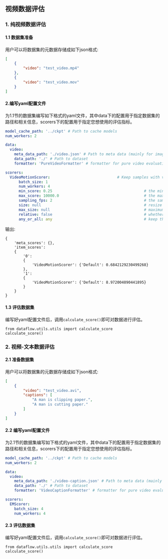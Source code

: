 ## 视频数据评估

### 1. 纯视频数据评估

#### 1.1 数据集准备
用户可以将数据集的元数据存储成如下json格式:
```json
[
    {
        "video": "test_video.mp4"
    },
    {
        "video": "test_video.mov"
    }
]
```


#### 2.编写yaml配置文件

为1.1节的数据集编写如下格式的yaml文件，其中data下的配置用于指定数据集的路径和相关信息，scorers下的配置用于指定您想使用的评估指标。
```yaml
model_cache_path: '../ckpt' # Path to cache models
num_workers: 2

data:
  video:
    meta_data_path: './video.json' # Path to meta data (mainly for image or video data)
    data_path: './' # Path to dataset
    formatter: 'PureVideoFormatter' # formatter for pure video evaluation

scorers:
  VideoMotionScorer:                              # Keep samples with video motion scores within a specific range.
      batch_size: 1
      num_workers: 4
      min_score: 0.25                                         # the minimum motion score to keep samples
      max_score: 10000.0                                      # the maximum motion score to keep samples
      sampling_fps: 2                                         # the samplig rate of frames_per_second to compute optical flow
      size: null                                              # resize frames along the smaller edge before computing optical flow, or a sequence like (h, w)
      max_size: null                                          # maximum allowed for the longer edge of resized frames
      relative: false                                         # whether to normalize the optical flow magnitude to [0, 1], relative to the frame's diagonal length
      any_or_all: any                                         # keep this sample when any/all videos meet the filter condition
```
输出:
```
{
    'meta_scores': {}, 
    'item_scores': 
    {
        '0': 
        {
            'VideoMotionScorer': {'Default': 0.6842129230499268}
        }, 
        '1': 
        {
            'VideoMotionScorer': {'Default': 8.972004890441895}
        }
    }
}
```

#### 1.3 评估数据集
编写好yaml配置文件后，调用```calculate_score()```即可对数据进行评估。

```
from dataflow.utils.utils import calculate_score
calculate_score()
```

### 2. 视频-文本数据评估

#### 2.1 准备数据集

用户可以将数据集的元数据存储成如下json格式:

```json
[
    {
        "video": "test_video.avi",
        "captions": [
            "A man is clipping paper.", 
            "A man is cutting paper."
        ]
    }
]
```

#### 2.2 编写yaml配置文件
为2.1节的数据集编写如下格式的yaml文件，其中data下的配置用于指定数据集的路径和相关信息，scorers下的配置用于指定您想使用的评估指标。

```yaml
model_cache_path: '../ckpt' # Path to cache models
num_workers: 2

data:
  video:
    meta_data_path: './video-caption.json' # Path to meta data (mainly for image or video data)
    data_path: './' # Path to dataset
    formatter: 'VideoCaptionFormatter' # formatter for pure video evaluation

scorers:
  EMScorer:
    batch_size: 4
    num_workers: 4

```

#### 2.3 评估数据集
编写好yaml配置文件后，调用```calculate_score()```即可对数据进行评估。

```
from dataflow.utils.utils import calculate_score
calculate_score()
```

